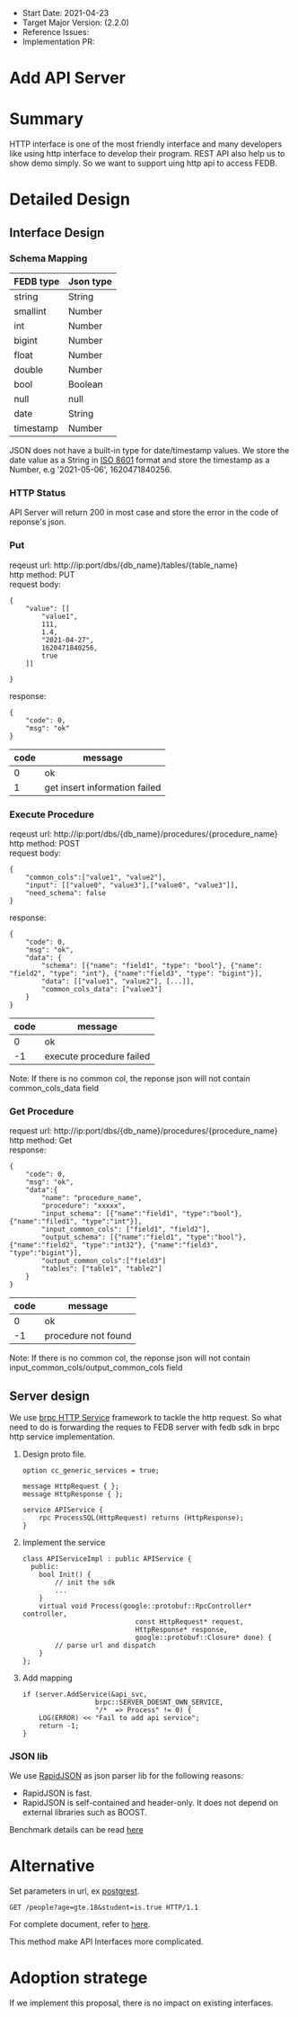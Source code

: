 - Start Date: 2021-04-23
- Target Major Version: (2.2.0)
- Reference Issues: 
- Implementation PR: 

# Add API Server

# Summary

HTTP interface is one of the most friendly interface and many developers like using http interface to develop their program. REST API also help us to show demo simply. So we want to support uing http api to access FEDB.

# Detailed Design

## Interface Design

### Schema Mapping
|FEDB type|Json type|
|---|---|
|string|String|
|smallint|Number|
|int|Number|
|bigint|Number|
|float|Number|
|double|Number|
|bool|Boolean|
|null|null|
|date|String|
|timestamp|Number|

JSON does not have a built-in type for date/timestamp values. We store the date value as a String in [ISO 8601](https://en.wikipedia.org/wiki/ISO_8601) format and store the timestamp as a Number, e.g '2021-05-06', 1620471840256.

### HTTP Status 
API Server will return 200 in most case and store the error in the code of reponse's json.

### Put
reqeust url: http://ip:port/dbs/{db_name}/tables/{table_name}  
http method: PUT  
request body: 
```
{
    "value": [[
        "value1",
        111,
        1.4,
        "2021-04-27",
        1620471840256,
        true
    ]]

}
```
response:
```
{
    "code": 0,
    "msg": "ok"
}
```

|code|message|
|--|--|
|0|ok|
|1|get insert information failed|

### Execute Procedure 
reqeust url: http://ip:port/dbs/{db_name}/procedures/{procedure_name}  
http method: POST  
request body: 
```
{
    "common_cols":["value1", "value2"],
    "input": [["value0", "value3"],["value0", "value3"]],
    "need_schema": false
}
```
response:
```
{
    "code": 0,
    "msg": "ok",
    "data": {
        "schema": [{"name": "field1", "type": "bool"}, {"name": "field2", "type": "int"}, {"name":"field3", "type": "bigint"}],
        "data": [["value1", "value2"], [...]],
        "common_cols_data": ["value3"]
    }
}
```
|code|message|
|--|--|
|0|ok|
|-1|execute procedure failed|

Note: If there is no common col, the reponse json will not contain common_cols_data field

### Get Procedure
request url: http://ip:port/dbs/{db_name}/procedures/{procedure_name}   
http method: Get  
response:
```
{
    "code": 0,
    "msg": "ok",
    "data":{
        "name": "procedure_name",
        "procedure": "xxxxx",
        "input_schema": [{"name":"field1", "type":"bool"}, {"name":"filed1", "type":"int"}],
        "input_common_cols": ["field1", "field2"],
        "output_schema": [{"name":"field1", "type":"bool"}, {"name":"field2", "type":"int32"}, {"name":"field3", "type":"bigint"}],
        "output_common_cols":["field3"]
        "tables": ["table1", "table2"]
    }
}
```
|code|message|
|--|--|
|0|ok|
|-1|procedure not found|

Note: If there is no common col, the reponse json will not contain input_common_cols/output_common_cols field

## Server design

We use [brpc HTTP Service](https://github.com/apache/incubator-brpc/blob/master/docs/en/http_service.md) framework to tackle the http request. So what need to do is forwarding the reques to FEDB server with fedb sdk in brpc http service implementation.

1. Design proto file.  
    ```
    option cc_generic_services = true;

    message HttpRequest { };
    message HttpResponse { };

    service APIService {
        rpc ProcessSQL(HttpRequest) returns (HttpResponse);
    }
    ```
2. Implement the service  
    ```
    class APIServiceImpl : public APIService {
      public:
        bool Init() {
            // init the sdk
            ...
        }
        virtual void Process(google::protobuf::RpcController* controller,
                                const HttpRequest* request,
                                HttpResponse* response,
                                google::protobuf::Closure* done) {
            // parse url and dispatch
        }
    };
    ```
3. Add mapping
    
    ```
    if (server.AddService(&api_svc,
                      brpc::SERVER_DOESNT_OWN_SERVICE,
                      "/*  => Process" != 0) {
        LOG(ERROR) << "Fail to add api service";
        return -1;
    }
    ```

### JSON lib
We use [RapidJSON](https://github.com/Tencent/rapidjson) as json parser lib for the following reasons:
- RapidJSON is fast.
- RapidJSON is self-contained and header-only. It does not depend on external libraries such as BOOST. 

Benchmark details can be read [here](https://rawgit.com/miloyip/nativejson-benchmark/master/sample/performance_Corei7-4980HQ@2.80GHz_mac64_clang7.0.html#1.%20Parse)

# Alternative
Set parameters in url, ex [postgrest](https://github.com/PostgREST/postgrest).
```
GET /people?age=gte.18&student=is.true HTTP/1.1
```
For complete document, refer to [here](https://postgrest.org/en/stable/api.html#horizontal-filtering-rows).

This method make API Interfaces more complicated.

# Adoption stratege
If we implement this proposal, there is no impact on existing interfaces.